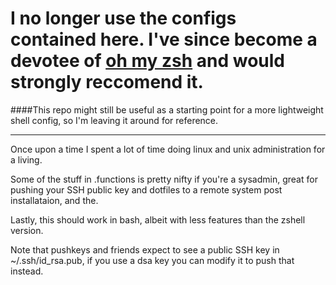 I no longer use the configs  contained here. I've since become a devotee of [oh my zsh](https://github.com/robbyrussell/oh-my-zsh) and would strongly reccomend it. 
=========
####This repo might still be useful as a starting point for a more lightweight shell config, so I'm leaving it around for reference.

- - -

Once upon a time I spent a lot of time doing linux and unix administration for a living. 

Some of the stuff in .functions is pretty nifty if you're a sysadmin, great for pushing your SSH public key and dotfiles to a remote system post installataion, and the.

Lastly, this should work in bash, albeit with less features than the zshell version.

Note that pushkeys and friends expect to see a public SSH key in ~/.ssh/id_rsa.pub, if you use a dsa key you can modify it to push that instead.
